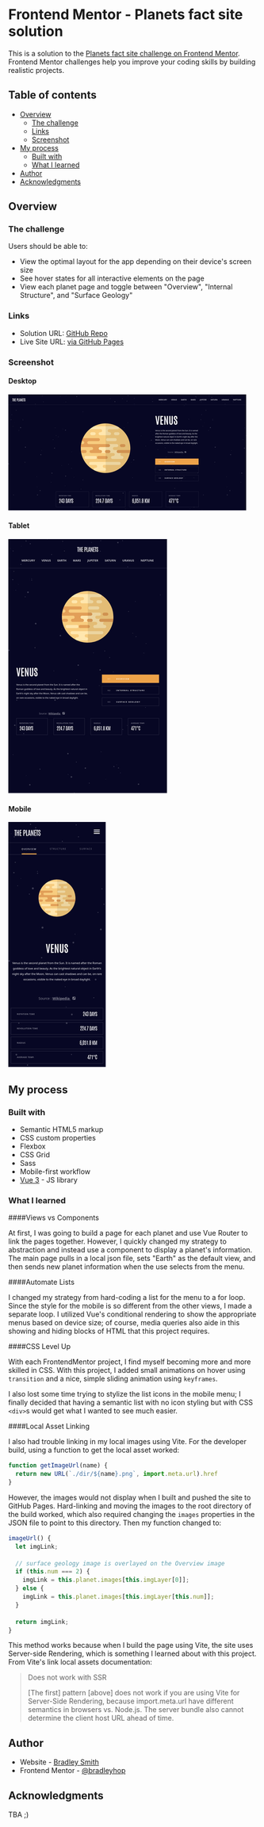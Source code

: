 # Frontend Mentor - Planets fact site solution

This is a solution to the [Planets fact site challenge on Frontend Mentor](https://www.frontendmentor.io/challenges/planets-fact-site-gazqN8w_f). Frontend Mentor challenges help you improve your coding skills by building realistic projects.

## Table of contents

- [Overview](#overview)
  - [The challenge](#the-challenge)
  - [Links](#links)
  - [Screenshot](#screenshot)
- [My process](#my-process)
  - [Built with](#built-with)
  - [What I learned](#what-i-learned)
- [Author](#author)
- [Acknowledgments](#acknowledgments)


## Overview

### The challenge

Users should be able to:

- View the optimal layout for the app depending on their device's screen size
- See hover states for all interactive elements on the page
- View each planet page and toggle between "Overview", "Internal Structure", and "Surface Geology"

### Links

- Solution URL: [GitHub Repo](https://github.com/bradleyhop/frontend-mentor-planet-facts-site)
- Live Site URL: [via GitHub Pages](https://bradleyhop.github.io/frontend-mentor-planet-facts-site/)

### Screenshot

#### Desktop
![dekstop layout](./desktop.png)

#### Tablet
![tablet layout](./tablet.png)

#### Mobile
![mobile layout](./mobile.png)

## My process

### Built with

- Semantic HTML5 markup
- CSS custom properties
- Flexbox
- CSS Grid
- Sass
- Mobile-first workflow
- [Vue 3](https://vuejs.org/) - JS library

### What I learned

####Views vs Components

At first, I was going to build a page for each planet and use Vue Router to link
the pages together. However, I quickly changed my strategy to abstraction and
instead use a component to display a planet's information. The main page pulls
in a local json file, sets "Earth" as the default view, and then sends new
planet information when the use selects from the menu.

####Automate Lists

I changed my strategy from hard-coding a list for the menu to a for loop. Since
the style for the mobile is so different from the other views, I made a separate
loop. I utilized Vue's conditional rendering to show the appropriate menus based
on device size; of course, media queries also aide in this showing and hiding
blocks of HTML that this project requires.

####CSS Level Up

With each FrontendMentor project, I find myself becoming more and more skilled
in CSS. With this project, I added small animations on hover using `transition`
and a nice, simple sliding animation using `keyframes`.

I also lost some time trying to stylize the list icons in the mobile menu; I
finally decided that having a semantic list with no icon styling but with CSS
`<div>`s would get what I wanted to see much easier.

####Local Asset Linking

I also had trouble linking in my local images using Vite. For the developer
build, using a function to get the local asset worked:

```javascript
function getImageUrl(name) {
  return new URL(`./dir/${name}.png`, import.meta.url).href
}
```

However, the images would not display when I built and pushed the site to GitHub
Pages. Hard-linking and moving the images to the root directory of the build
worked, which also required changing the `images` properties in the JSON file to
point to this directory. Then my function changed to:

```javascript
imageUrl() {
  let imgLink;

  // surface geology image is overlayed on the Overview image
  if (this.num === 2) {
    imgLink = this.planet.images[this.imgLayer[0]];
  } else {
    imgLink = this.planet.images[this.imgLayer[this.num]];
  }

  return imgLink;
}
```

This method works because when I build the page using Vite, the site uses
Server-side Rendering, which is something I learned about with this project.
From Vite's link local assets documentation:

>Does not work with SSR
>
>[The first] pattern [above] does not work if you are using Vite for Server-Side Rendering,
>because import.meta.url have different semantics in browsers vs. Node.js. The
>server bundle also cannot determine the client host URL ahead of time.

## Author

- Website - [Bradley Smith](https://bradleysmith.tech)
- Frontend Mentor - [@bradleyhop](https://www.frontendmentor.io/profile/bradleyhop)

## Acknowledgments

TBA ;)

